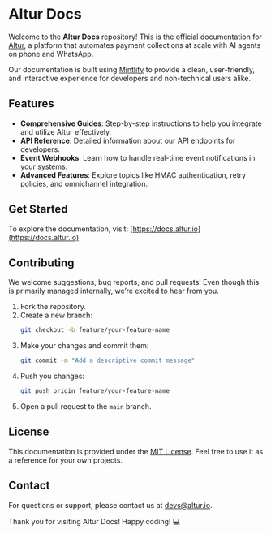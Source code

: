 # Altur Docs

Welcome to the **Altur Docs** repository! This is the official documentation for [Altur](https://altur.io), a platform that automates payment collections at scale with AI agents on phone and WhatsApp.

Our documentation is built using [Mintlify](https://mintlify.com) to provide a clean, user-friendly, and interactive experience for developers and non-technical users alike.

## Features

- **Comprehensive Guides**: Step-by-step instructions to help you integrate and utilize Altur effectively.
- **API Reference**: Detailed information about our API endpoints for developers.
- **Event Webhooks**: Learn how to handle real-time event notifications in your systems.
- **Advanced Features**: Explore topics like HMAC authentication, retry policies, and omnichannel integration.

## Get Started

To explore the documentation, visit: [https://docs.altur.io](https://docs.altur.io)

## Contributing

We welcome suggestions, bug reports, and pull requests! Even though this is primarily managed internally, we’re excited to hear from you.

1. Fork the repository.
2. Create a new branch:
   ```bash
   git checkout -b feature/your-feature-name
   ```
3. Make your changes and commit them:
   ```bash
   git commit -m "Add a descriptive commit message"
   ```
4. Push you changes:
   ```bash
   git push origin feature/your-feature-name
   ```
5. Open a pull request to the `main` branch.

## License

This documentation is provided under the [MIT License](https://mit-license.org/). Feel free to use it as a reference for your own projects.

## Contact

For questions or support, please contact us at [devs@altur.io](mailto:devs@altur.io).

Thank you for visiting Altur Docs! Happy coding! 💻
